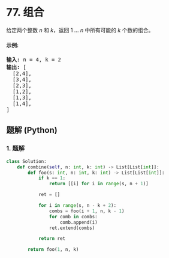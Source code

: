 # 77. 组合
给定两个整数 *n* 和 *k*，返回 1 ... *n* 中所有可能的 *k* 个数的组合。

#### 示例:
<pre>
<strong>输入:</strong> n = 4, k = 2
<strong>输出:</strong> [
  [2,4],
  [3,4],
  [2,3],
  [1,2],
  [1,3],
  [1,4],
]
</pre>

## 题解 (Python)

### 1. 题解
```Python
class Solution:
    def combine(self, n: int, k: int) -> List[List[int]]:
        def foo(s: int, n: int, k: int) -> List[List[int]]:
            if k == 1:
                return [[i] for i in range(s, n + 1)]

            ret = []

            for i in range(s, n - k + 2):
                combs = foo(i + 1, n, k - 1)
                for comb in combs:
                    comb.append(i)
                ret.extend(combs)

            return ret

        return foo(1, n, k)
```
